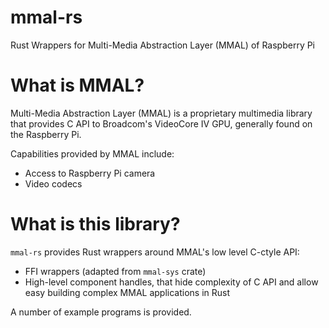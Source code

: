 # mmal-rs

Rust Wrappers for Multi-Media Abstraction Layer (MMAL) of Raspberry Pi

# What is MMAL?

Multi-Media Abstraction Layer (MMAL) is a proprietary multimedia library that provides C API to Broadcom's VideoCore IV GPU, 
generally found on the Raspberry Pi.

Capabilities provided by MMAL include:

* Access to Raspberry Pi camera
* Video codecs

# What is this library?

`mmal-rs` provides Rust wrappers around MMAL's low level C-ctyle API:

* FFI wrappers (adapted from `mmal-sys` crate)
* High-level component handles, that hide complexity of C API and allow easy building complex MMAL applications in Rust

A number of example programs is provided.
